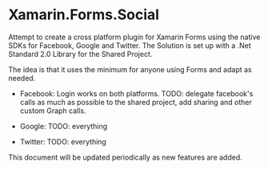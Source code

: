# Xamarin.Forms.Social
Attempt to create a cross platform plugin for Xamarin Forms using the native SDKs for Facebook, Google and Twitter. The Solution is set up with a .Net Standard 2.0 Library for the Shared Project.

The idea is that it uses the minimum for anyone using Forms and adapt as needed.

- Facebook:
Login works on both platforms.
TODO: delegate facebook's calls as much as possible to the shared project, add sharing and other custom Graph calls.

- Google:
TODO: everything

- Twitter:
TODO: everything

This document will be updated periodically as new features are added.
